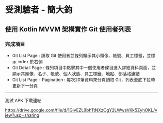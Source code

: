 # 受測驗者 - 簡大鈞


## 使用 Kotlin MVVM 架構實作 Git 使用者列表

### 完成項目
* Git List Page : 讀取 Git 使用者並條列顯示其小頭像、帳號、員工標籤，並標示 index 於右側
* Git Detail Page : 條列項目中點擊其中一個使用者條目進入詳細資料頁面，並顯示其頭像、名子、帳號、個人狀態、員工標籤、地點、部落格連結
* Git List Page - Pagination : 每次20筆資料來分頁讀取 Git，列表至底下拉時更新下一分頁
------

測試 APK 下載連結

https://drive.google.com/file/d/1GivEZL9bhTtNXzCgY2LWwsVKk5ZyhOKL/view?usp=sharing
